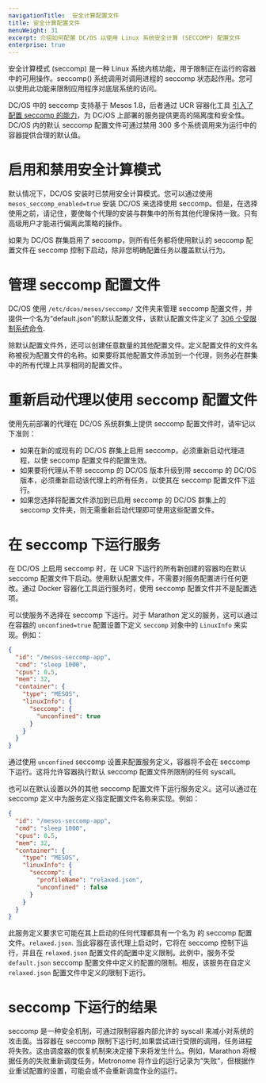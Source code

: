```yaml
---
navigationTitle:  安全计算配置文件
title: 安全计算配置文件
menuWeight: 31
excerpt: 介绍如何配置 DC/OS 以使用 Linux 系统安全计算 (SECCOMP) 配置文件
enterprise: true
---
```

<!-- The source repository for this topic is https://github.com/dcos/dcos-docs-site -->
安全计算模式 (seccomp) 是一种 Linux 系统内核功能，用于限制正在运行的容器中的可用操作。seccomp() 系统调用对调用进程的 seccomp 状态起作用。您可以使用此功能来限制应用程序对底层系统的访问。

DC/OS 中的 seccomp 支持基于 Mesos 1.8，后者通过 UCR 容器化工具 [引入了配置 seccomp 的能力](http://mesos.apache.org/documentation/latest/isolators/linux-seccomp/)，为 DC/OS 上部署的服务提供更高的隔离度和安全性。DC/OS 内的默认 seccomp 配置文件可通过禁用 300 多个系统调用来为运行中的容器提供合理的默认值。

# 启用和禁用安全计算模式
默认情况下，DC/OS 安装时已禁用安全计算模式。您可以通过使用 `mesos_seccomp_enabled=true` 安装 DC/OS 来选择使用 seccomp。但是，在选择使用之前，请记住，要使每个代理的安装与群集中的所有其他代理保持一致。只有高级用户才能进行偏离此策略的操作。

如果为 DC/OS 群集启用了 seccomp，则所有任务都将使用默认的 seccomp 配置文件在 seccomp 控制下启动，除非您明确配置任务以覆盖默认行为。

# 管理 seccomp 配置文件
DC/OS 使用 `/etc/dcos/mesos/seccomp/` 文件夹来管理 seccomp 配置文件，并提供一个名为“default.json”的默认配置文件，该默认配置文件定义了 [306 个受限制系统命令](https://github.com/dcos/dcos/blob/113b8abacfd6d517594f329b621aaf4641b535e7/gen/dcos-config.yaml#L532-L838).

除默认配置文件外，还可以创建任意数量的其他配置文件。定义配置文件的文件名称被视为配置文件的名称。如果要将其他配置文件添加到一个代理，则务必在群集中的所有代理上共享相同的配置文件。

# 重新启动代理以使用 seccomp 配置文件
使用先前部署的代理在 DC/OS 系统群集上提供 seccomp 配置文件时，请牢记以下准则：
- 如果在新的或现有的 DC/OS 群集上启用 seccomp，必须重新启动代理进程，以使 seccomp 配置文件的配置生效。
- 如果要将代理从不带 seccomp 的 DC/OS 版本升级到带 seccomp 的 DC/OS 版本，必须重新启动该代理上的所有任务，以使其在 seccomp 配置文件下运行。
- 如果您选择将配置文件添加到已启用 seccomp 的 DC/OS 群集上的 seccomp 文件夹，则无需重新启动代理即可使用这些配置文件。

# 在 seccomp 下运行服务
在 DC/OS 上启用 seccomp 时，在 UCR 下运行的所有新创建的容器均在默认 seccomp 配置文件下启动。使用默认配置文件，不需要对服务配置进行任何更改。通过 Docker 容器化工具运行服务时，使用 seccomp 配置文件并不是配置选项。

可以使服务不选择在 seccomp 下运行。对于 Marathon 定义的服务，这可以通过在容器的 `unconfined=true` 配置设置下定义 `seccomp` 对象中的 `LinuxInfo` 来实现。例如：

```json
{
  "id": "/mesos-seccomp-app",
  "cmd": "sleep 1000",
  "cpus": 0.5,
  "mem": 32,
  "container": {
    "type": "MESOS",
    "linuxInfo": {
      "seccomp": {
        "unconfined": true
      }
    }
  }
}
```

通过使用 `unconfined` seccomp 设置来配置服务定义，容器将不会在 seccomp 下运行。这将允许容器执行默认 seccomp 配置文件所限制的任何 syscall。

也可以在默认设置以外的其他 seccomp 配置文件下运行服务定义。这可以通过在 seccomp 定义中为服务定义指定配置文件名称来实现。例如：

```json
{
  "id": "/mesos-seccomp-app",
  "cmd": "sleep 1000",
  "cpus": 0.5,
  "mem": 32,
  "container": {
    "type": "MESOS",
    "linuxInfo": {
      "seccomp": {
        "profileName": "relaxed.json",
        "unconfined" : false
      }
    }
  }
}
```

此服务定义要求它可能在其上启动的任何代理都具有一个名为  的 seccomp 配置文件。`relaxed.json`. 当此容器在该代理上启动时，它将在 seccomp 控制下运行，并且在 `relaxed.json` 配置文件的配置中定义限制。此例中，服务不受 `default.json` seccomp 配置文件中定义的配置的限制。相反，该服务在自定义 `relaxed.json` 配置文件中定义的限制下运行。

# seccomp 下运行的结果
seccomp 是一种安全机制，可通过限制容器内部允许的 syscall 来减小对系统的攻击面。当容器在 seccomp 限制下运行时,如果尝试进行受限的调用，任务进程将失败。这由调度器的恢复机制来决定接下来将发生什么。例如，Marathon 将根据任务的失败重新调度任务，Metronome 将作业的运行记录为“失败”，但根据作业重试配置的设置，可能会或不会重新调度作业的运行。
